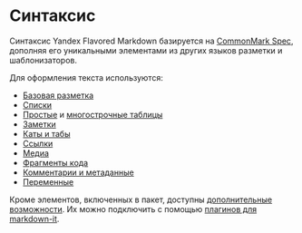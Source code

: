 # Синтаксис

Синтаксис Yandex Flavored Markdown базируется на [CommonMark Spec](https://spec.commonmark.org/), дополняя его уникальными элементами из других языков разметки и шаблонизаторов.

Для оформления текста используются:
* [Базовая разметка](./base.md)
* [Списки](./lists.md)
* [Простые](./tables/gfm.md) и [многострочные таблицы](./tables/multiline.md)
* [Заметки](./notes.md)
* [Каты и табы](./cuts-tabs.md)
* [Ссылки](./links.md)
* [Медиа](./media.md)
* [Фрагменты кода](./code.md)
* [Комментарии и метаданные](./meta.md)
* [Переменные](./vars.md)

Кроме элементов, включенных в пакет, доступны [дополнительные возможности](./additional.md). Их можно подключить с помощью [плагинов для markdown-it](https://www.npmjs.com/search?q=keywords:markdown-it-plugin). 
